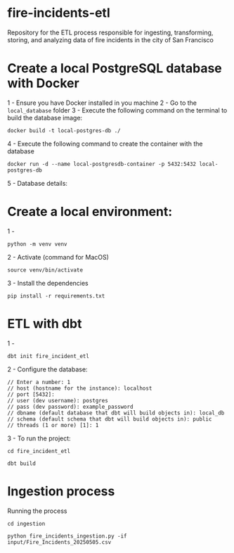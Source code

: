 # fire-incidents-etl
Repository for the ETL process responsible for ingesting, transforming, storing, and analyzing data of fire incidents in the city of San Francisco


# Create a local PostgreSQL database with Docker

1 - Ensure you have Docker installed in you machine
2 - Go to the `local_database` folder
3 - Execute the following command on the terminal to build the database image:

```
docker build -t local-postgres-db ./
```

4 - Execute the following command to create the container with the database

```
docker run -d --name local-postgresdb-container -p 5432:5432 local-postgres-db
```

5 - Database details:


# Create a local environment:

1 - 

```
python -m venv venv
```

2 - Activate (command for MacOS)

```
source venv/bin/activate
```

3 - Install the dependencies

```
pip install -r requirements.txt
```


# ETL with dbt

1 -

```
dbt init fire_incident_etl
```

2 - Configure the database:

```
// Enter a number: 1
// host (hostname for the instance): localhost    
// port [5432]: 
// user (dev username): postgres
// pass (dev password): example_password
// dbname (default database that dbt will build objects in): local_db
// schema (default schema that dbt will build objects in): public
// threads (1 or more) [1]: 1
```

3 - To run the project:

```
cd fire_incident_etl
```

```
dbt build
```


# Ingestion process

Running the process

```
cd ingestion
```

```
python fire_incidents_ingestion.py -if input/Fire_Incidents_20250505.csv
```

